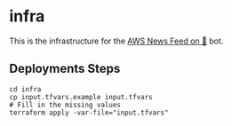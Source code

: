 # infra

This is the infrastructure for the [AWS News Feed on 🦋](https://bsky.app/profile/awsrecentnews.bsky.social) bot.

## Deployments Steps

```
cd infra
cp input.tfvars.example input.tfvars
# Fill in the missing values
terraform apply -var-file="input.tfvars"
```